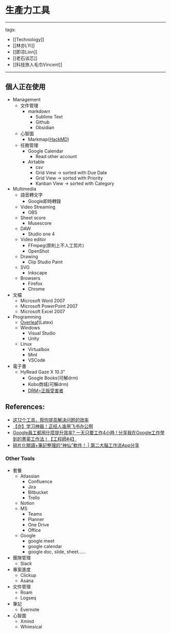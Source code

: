 # 生產力工具

---
tags:
  - [[Technology]]
  - [[林亦LYi]]
  - [[即凉Lion]]
  - [[老石谈芯]]
  - [[科技旅人毛巾Vincent]]
---

## 個人正在使用
* Management
  * 文件管理
    * markdown
      * Sublime Text
      * Github
      * Obsidian
  * 心智圖
    * Markmap([HackMD](https://hackmd.io/))
  * 任務管理
    * Google Calendar
      * Read other account
    * Airtable
      * csv 
      * Grid View -> sorted with Due Date
      * Grid View -> sorted with Priority
      * Kanban View -> sorted with Category
* Multimedia
  * 語音轉文字
    * Google即時轉錄
  * Video Streaming
    * OBS
  * Sheet score
    * Musescore
  * DAW
    * Studio one 4
  * Video editor
    * FFmpeg(原則上不人工剪片)
    * OpenShot
  * Drawing
    * Clip Studio Paint
  * SVG 
    * Inkscape
  * Browsers
    * Firefox
    * Chrome
* 文檔
  * Microsoft Word 2007
  * Microsoft PowerPoint 2007
  * Microsoft Excel 2007
* Programming
  * [Overleaf](https://www.overleaf.com/)(Latex)
  * Windows
    * Visual Studio
    * Unity
  * Linux  
    * Virtualbox
    * Mint
    * VSCode
* 電子書 
  * HyRead Gaze X 10.3"
    * Google Books(可解drm)
    * Kobo商城(可解drm)
    * [DRM=正版受害者](https://quantumnecro.blogspot.com/2021/10/drm.html)


## References:
* [这12个工具，帮你提高解决问题的效率](https://www.youtube.com/watch?v=Zr4JU5OPIwc)
* [【亦】学习神器！正经人谁用飞书办公啊](https://www.youtube.com/watch?v=mXkzYxoo2Z8)
* [Google員工都用什麼提升效率? 一天只要工作4小時 ! 分享我在Google工作學到的菁英工作法！【工程師#4】](https://www.youtube.com/watch?v=_OXKszvJE00)
* [碎片化閱讀+筆記整理的“神仙”軟件！ | 第二大腦工作流App分享](https://www.youtube.com/watch?v=peJKnbkJaF8)

### Other Tools 
* 套餐
  * Atlassian
    * Confluence
    * Jira
    * Bitbucket
    * Trello
  * Notion
  * MS
    * Teams
    * Planner
    * One Drive
    * Office
  * Google
    * google meet
    * google calendar
    * google doc, slide, sheet......
* 團隊管理
  * Slack
* 專案進度
  * Clickup
  * Asana
* 文件管理
  * Roam
  * Logseq
* 筆記
  * Evernote
* 心智圖
  * Xmind
  * Whimsical